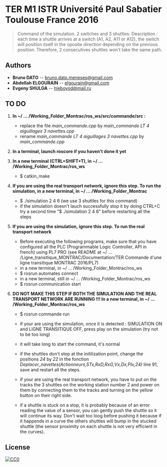 # TER M1 ISTR Université Paul Sabatier Toulouse France 2016

> Command of the simulation.
> 2 switches and 3 shuttles.
> Description : each time a shuttle arrives at a switch (A1, A2, A11 or A12), the switch will position itself in the oposite direction depending on the previous position. Therefore, 2 consecutives shuttles won't take the same path.

## Authors
- __Bruno DATO__ -- bruno.dato.meneses@gmail.com
- __Abdellah ELGOURAIN__ -- elgourain@gmail.com
- __Evgeny SHULGA__ -- hlebovod@mail.ru

## TO DO

1. **In ~/ ... /Working_Folder_Montrac/ros_ws/src/commande/src :**

	- replace the file *main_commande.cpp* by *main_commande LT 4 aiguillages 3 navettes.cpp*
	- rename *main_commande LT 4 aiguillages 3 navettes.cpp* by *main_commande.cpp*


2. **In a terminal, launch roscore if you haven't done it yet**


3. **In a new terminal (CTRL+SHIFT+T), in ~/ ... /Working_Folder_Montrac/ros_ws**

	- $ catkin_make


4. **If you are using the real transport network, ignore this step. To run the simulation, in a new terminal, in ~/ ... /Working_Folder_Montrac**

	- $ ./simulation 2 4 6		(we use 3 shuttles for this command)
	- if the simulation doesn't lauch successfully stop it by doing CTRL+C try a second time "$ ./simulation 2 4 6" before restarting all the steps


5. **If you are using the simulation, ignore this step. To run the real transport network**

	- Before executing the following programs, make sure that you have configured all the PLC (Programmable Logic Controller, API in french) using PL7 PRO (see README at ~/ ... /Ligne_transitique_MONTRAC/Documentation/TER Commande d'une ligne transitique MONTRAC 2016/PL7)
	- in a new terminal, in ~/ ... /Working_Folder_Montrac/ros_ws
	- $ rosrun automates connect
	- in a new terminal, still in ~/ ... /Working_Folder_Montrac/ros_ws 
	- $ rosrun communication start
	

6. **DO NOT MAKE THIS STEP IF BOTH THE SIMULATION AND THE REAL TRANSPORT NETWORK ARE RUNNING !!! In a new terminal, in ~/ ... /Working_Folder_Montrac/ros_ws**

	- $ rosrun commande run

	- if your are using the simulation, once it is detected :  SIMULATION ON and LIGNE TRANSITIQUE OFF, press play on the simulation (try not to be too long)
	- it will take long to start the command, it's normal 
	- if the shuttles don't stop at the initilization point, change the positions *24* by *22* in the fonction *Deplacer_navettes(Actionneurs,STx,RxD,RxG,Vx,Dx,PIx,24)* line 91, save and restart all the steps.

	- if your are using the real transport network, you have to put on the tracks the 3 shuttles on the working station number 2 and power on them by connecting them to the tracks and turning on the yellow button on their right side.

	- if a shuttle is stuck on a stop, it is probably because of an error reading the value of a sensor, you can gently push the shuttle so it will continue its way. Don't wait too loog before pushing it because if it happends in a curve the others shuttles will bump in the stucked shuttle (the sensor proximity on each shuttle is not very efficient in the curves).


## License

[![CC0](https://licensebuttons.net/p/zero/1.0/88x31.png)](http://creativecommons.org/publicdomain/zero/1.0/)

